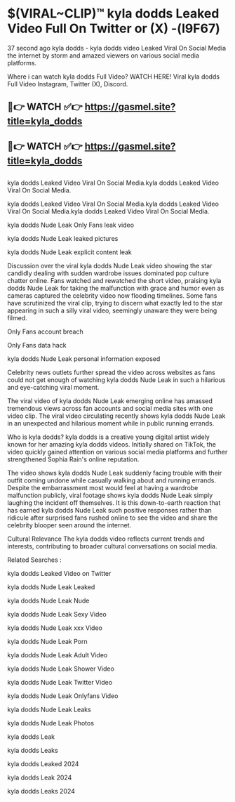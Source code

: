 # $(VIRAL~CLIP)™ kyla dodds Leaked Video Full On Twitter or (X) -(l9F67)
37 second ago kyla dodds - kyla dodds video Leaked Viral On Social Media the internet by storm and amazed viewers on various social media platforms.

Where i can watch kyla dodds Full Video? WATCH HERE! Viral kyla dodds Full Video Instagram, Twitter (X), Discord.

## 🔴👉 WATCH ✅👉 https://gasmel.site?title=kyla_dodds
## 🔴👉 WATCH ✅👉 https://gasmel.site?title=kyla_dodds
##
kyla dodds Leaked Video Viral On Social Media.kyla dodds Leaked Video Viral On Social Media.

kyla dodds Leaked Video Viral On Social Media.kyla dodds Leaked Video Viral On Social Media.kyla dodds Leaked Video Viral On Social Media.

kyla dodds Nude Leak Only Fans leak video

kyla dodds Nude Leak leaked pictures

kyla dodds Nude Leak explicit content leak

Discussion over the viral kyla dodds Nude Leak video showing the star candidly dealing with sudden wardrobe issues dominated pop culture chatter online. Fans watched and rewatched the short video, praising kyla dodds Nude Leak for taking the malfunction with grace and humor even as cameras captured the celebrity video now flooding timelines. Some fans have scrutinized the viral clip, trying to discern what exactly led to the star appearing in such a silly viral video, seemingly unaware they were being filmed.


Only Fans account breach

Only Fans data hack

kyla dodds Nude Leak personal information exposed

Celebrity news outlets further spread the video across websites as fans could not get enough of watching kyla dodds Nude Leak in such a hilarious and eye-catching viral moment.


The viral video of kyla dodds Nude Leak emerging online has amassed tremendous views across fan accounts and social media sites with one video clip. The viral video circulating recently shows kyla dodds Nude Leak in an unexpected and hilarious moment while in public running errands.


Who is kyla dodds? kyla dodds is a creative young digital artist widely known for her amazing kyla dodds videos. Initially shared on TikTok, the video quickly gained attention on various social media platforms and further strengthened Sophia Rain's online reputation.

The video shows kyla dodds Nude Leak suddenly facing trouble with their outfit coming undone while casually walking about and running errands. Despite the embarrassment most would feel at having a wardrobe malfunction publicly, viral footage shows kyla dodds Nude Leak simply laughing the incident off themselves. It is this down-to-earth reaction that has earned kyla dodds Nude Leak such positive responses rather than ridicule after surprised fans rushed online to see the video and share the celebrity blooper seen around the internet.

Cultural Relevance The kyla dodds video reflects current trends and interests, contributing to broader cultural conversations on social media.

Related Searches :

kyla dodds Leaked Video on Twitter

kyla dodds Nude Leak Leaked

kyla dodds Nude Leak Nude

kyla dodds Nude Leak Sexy Video

kyla dodds Nude Leak xxx Video

kyla dodds Nude Leak Porn

kyla dodds Nude Leak Adult Video

kyla dodds Nude Leak Shower Video

kyla dodds Nude Leak Twitter Video

kyla dodds Nude Leak Onlyfans Video

kyla dodds Nude Leak Leaks

kyla dodds Nude Leak Photos

kyla dodds Leak

kyla dodds Leaks

kyla dodds Leaked 2024

kyla dodds Leak 2024

kyla dodds Leaks 2024
